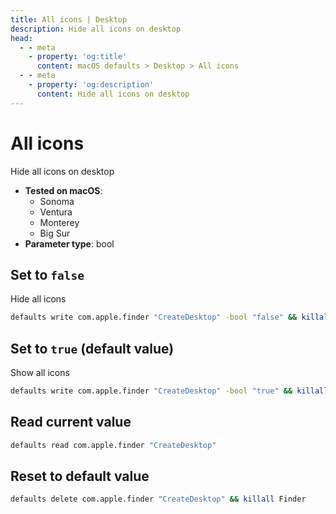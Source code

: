 ```yaml
---
title: All icons | Desktop
description: Hide all icons on desktop
head:
  - - meta
    - property: 'og:title'
      content: macOS defaults > Desktop > All icons
  - - meta
    - property: 'og:description'
      content: Hide all icons on desktop
---
```


# All icons

Hide all icons on desktop

<!-- break lists -->

- **Tested on macOS**:
  - Sonoma
  - Ventura
  - Monterey
  - Big Sur
- **Parameter type**: bool

## Set to `false`

Hide all icons

```bash
defaults write com.apple.finder "CreateDesktop" -bool "false" && killall Finder
```

## Set to `true` (default value)

Show all icons

```bash
defaults write com.apple.finder "CreateDesktop" -bool "true" && killall Finder
```

## Read current value

```bash
defaults read com.apple.finder "CreateDesktop"
```

## Reset to default value

```bash
defaults delete com.apple.finder "CreateDesktop" && killall Finder
```

